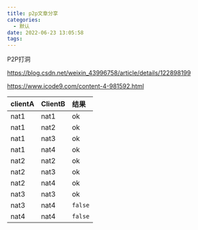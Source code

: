 ```yaml
---
title: p2p文章分享
categories:
  - 默认
date: 2022-06-23 13:05:58
tags:
---
```



P2P打洞

<!--more-->

https://blog.csdn.net/weixin_43996758/article/details/122898199

https://www.icode9.com/content-4-981592.html




| clientA| ClientB | 结果 |
| :----| :---- | :---- |
| nat1 | nat1| ok |
| nat1 | nat2 | ok |
| nat1 | nat3 | ok |
| nat1 | nat4 | ok |
| nat2 | nat2| ok |
| nat2 | nat3 | ok |
| nat2 | nat4 | ok |
| nat3 | nat3 | ok |
| nat3 | nat4 |`false` |
| nat4 | nat4 |`false` |